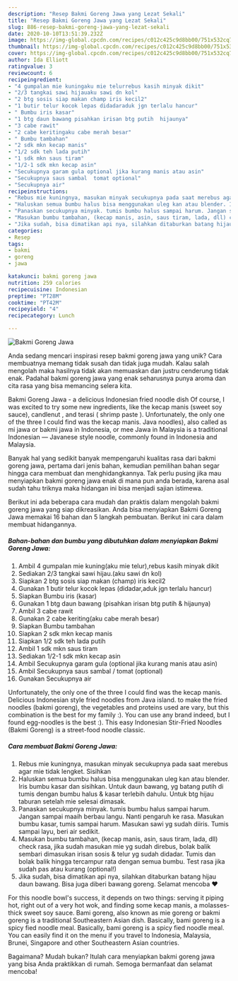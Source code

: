 ```yaml
---
description: "Resep Bakmi Goreng Jawa yang Lezat Sekali"
title: "Resep Bakmi Goreng Jawa yang Lezat Sekali"
slug: 886-resep-bakmi-goreng-jawa-yang-lezat-sekali
date: 2020-10-10T13:51:39.232Z
image: https://img-global.cpcdn.com/recipes/c012c425c9d8bb00/751x532cq70/bakmi-goreng-jawa-foto-resep-utama.jpg
thumbnail: https://img-global.cpcdn.com/recipes/c012c425c9d8bb00/751x532cq70/bakmi-goreng-jawa-foto-resep-utama.jpg
cover: https://img-global.cpcdn.com/recipes/c012c425c9d8bb00/751x532cq70/bakmi-goreng-jawa-foto-resep-utama.jpg
author: Ida Elliott
ratingvalue: 3
reviewcount: 6
recipeingredient:
- "4 gumpalan mie kuningaku mie telurrebus kasih minyak dikit"
- "2/3 tangkai sawi hijauaku sawi dn kol"
- "2 btg sosis siap makan champ iris kecil2"
- "1 butir telur kocok lepas didadaraduk jgn terlalu hancur"
- " Bumbu iris kasar"
- "1 btg daun bawang pisahkan irisan btg putih  hijaunya"
- "3 cabe rawit"
- "2 cabe keritingaku cabe merah besar"
- " Bumbu tambahan"
- "2 sdk mkn kecap manis"
- "1/2 sdk teh lada putih"
- "1 sdk mkn saus tiram"
- "1/2-1 sdk mkn kecap asin"
- "Secukupnya garam gula optional jika kurang manis atau asin"
- "Secukupnya saus sambal  tomat optional"
- "Secukupnya air"
recipeinstructions:
- "Rebus mie kuningnya, masukan minyak secukupnya pada saat merebus agar mie tidak lengket. Sisihkan"
- "Haluskan semua bumbu halus bisa menggunakan uleg kan atau blender. Iris bumbu kasar dan sisihkan. Untuk daun bawang, yg batang putih di tumis dengan bumbu halus &amp; kasar terlebih dahulu. Untuk btg hijau taburan setelah mie selesai dimasak."
- "Panaskan secukupnya minyak. tumis bumbu halus sampai harum. Jangan sampai maaih berbau langu. Nanti pengaruh ke rasa. Masukan bumbu kasar, tumis sampai harum. Masukan sawi yg sudah diiris. Tumis sampai layu, beri air sedikit."
- "Masukan bumbu tambahan, (kecap manis, asin, saus tiram, lada, dll) check rasa, jika sudah masukan mie yg sudah direbus, bolak balik sembari dimasukan irisan sosis &amp; telur yg sudah didadar. Tumis dan bolak balik hingga tercampur rata dengan semua bumbu. Test rasa jika sudah pas atau kurang (optional!)"
- "Jika sudah, bisa dimatikan api nya, silahkan ditaburkan batang hijau daun bawang. Bisa juga diberi bawang goreng. Selamat mencoba ❤️"
categories:
- Resep
tags:
- bakmi
- goreng
- jawa

katakunci: bakmi goreng jawa 
nutrition: 259 calories
recipecuisine: Indonesian
preptime: "PT28M"
cooktime: "PT42M"
recipeyield: "4"
recipecategory: Lunch

---
```



![Bakmi Goreng Jawa](https://img-global.cpcdn.com/recipes/c012c425c9d8bb00/751x532cq70/bakmi-goreng-jawa-foto-resep-utama.jpg)

Anda sedang mencari inspirasi resep bakmi goreng jawa yang unik? Cara membuatnya memang tidak susah dan tidak juga mudah. Kalau salah mengolah maka hasilnya tidak akan memuaskan dan justru cenderung tidak enak. Padahal bakmi goreng jawa yang enak seharusnya punya aroma dan cita rasa yang bisa memancing selera kita.

Bakmi Goreng Jawa - a delicious Indonesian fried noodle dish Of course, I was excited to try some new ingredients, like the kecap manis (sweet soy sauce), candlenut , and terasi ( shrimp paste ). Unfortunately, the only one of the three I could find was the kecap manis. Java noodles), also called as mi jawa or bakmi jawa in Indonesia, or mee Jawa in Malaysia is a traditional Indonesian — Javanese style noodle, commonly found in Indonesia and Malaysia.

Banyak hal yang sedikit banyak mempengaruhi kualitas rasa dari bakmi goreng jawa, pertama dari jenis bahan, kemudian pemilihan bahan segar hingga cara membuat dan menghidangkannya. Tak perlu pusing jika mau menyiapkan bakmi goreng jawa enak di mana pun anda berada, karena asal sudah tahu triknya maka hidangan ini bisa menjadi sajian istimewa.


Berikut ini ada beberapa cara mudah dan praktis dalam mengolah bakmi goreng jawa yang siap dikreasikan. Anda bisa menyiapkan Bakmi Goreng Jawa memakai 16 bahan dan 5 langkah pembuatan. Berikut ini cara dalam membuat hidangannya.

<!--inarticleads1-->

##### Bahan-bahan dan bumbu yang dibutuhkan dalam menyiapkan Bakmi Goreng Jawa:

1. Ambil 4 gumpalan mie kuning(aku mie telur),rebus kasih minyak dikit
1. Sediakan 2/3 tangkai sawi hijau.(aku sawi dn kol)
1. Siapkan 2 btg sosis siap makan (champ) iris kecil2
1. Gunakan 1 butir telur kocok lepas (didadar,aduk jgn terlalu hancur)
1. Siapkan  Bumbu iris (kasar)
1. Gunakan 1 btg daun bawang (pisahkan irisan btg putih &amp; hijaunya)
1. Ambil 3 cabe rawit
1. Gunakan 2 cabe keriting(aku cabe merah besar)
1. Siapkan  Bumbu tambahan
1. Siapkan 2 sdk mkn kecap manis
1. Siapkan 1/2 sdk teh lada putih
1. Ambil 1 sdk mkn saus tiram
1. Sediakan 1/2-1 sdk mkn kecap asin
1. Ambil Secukupnya garam gula (optional jika kurang manis atau asin)
1. Ambil Secukupnya saus sambal / tomat (optional)
1. Gunakan Secukupnya air


Unfortunately, the only one of the three I could find was the kecap manis. Delicious Indonesian style fried noodles from Java island. to make the fried noodles (bakmi goreng), the vegetables and proteins used are vary, but this combination is the best for my family :). You can use any brand indeed, but I found egg-noodles is the best :). This easy Indonesian Stir-Fried Noodles (Bakmi Goreng) is a street-food noodle classic. 

<!--inarticleads2-->

##### Cara membuat Bakmi Goreng Jawa:

1. Rebus mie kuningnya, masukan minyak secukupnya pada saat merebus agar mie tidak lengket. Sisihkan
1. Haluskan semua bumbu halus bisa menggunakan uleg kan atau blender. Iris bumbu kasar dan sisihkan. Untuk daun bawang, yg batang putih di tumis dengan bumbu halus &amp; kasar terlebih dahulu. Untuk btg hijau taburan setelah mie selesai dimasak.
1. Panaskan secukupnya minyak. tumis bumbu halus sampai harum. Jangan sampai maaih berbau langu. Nanti pengaruh ke rasa. Masukan bumbu kasar, tumis sampai harum. Masukan sawi yg sudah diiris. Tumis sampai layu, beri air sedikit.
1. Masukan bumbu tambahan, (kecap manis, asin, saus tiram, lada, dll) check rasa, jika sudah masukan mie yg sudah direbus, bolak balik sembari dimasukan irisan sosis &amp; telur yg sudah didadar. Tumis dan bolak balik hingga tercampur rata dengan semua bumbu. Test rasa jika sudah pas atau kurang (optional!)
1. Jika sudah, bisa dimatikan api nya, silahkan ditaburkan batang hijau daun bawang. Bisa juga diberi bawang goreng. Selamat mencoba ❤️


For this noodle bowl&#39;s success, it depends on two things: serving it piping hot, right out of a very hot wok, and finding some kecap manis, a molasses-thick sweet soy sauce. Bami goreng, also known as mie goreng or bakmi goreng is a traditional Southeastern Asian dish. Basically, bami goreng is a spicy fied noodle meal. Basically, bami goreng is a spicy fied noodle meal. You can easily find it on the menu if you travel to Indonesia, Malaysia, Brunei, Singapore and other Southeastern Asian countries. 

Bagaimana? Mudah bukan? Itulah cara menyiapkan bakmi goreng jawa yang bisa Anda praktikkan di rumah. Semoga bermanfaat dan selamat mencoba!
